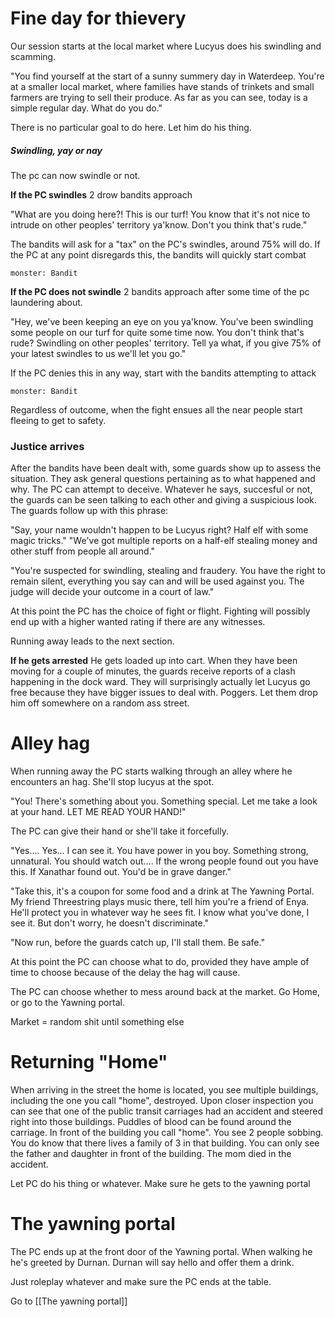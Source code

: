 
# Fine day for thievery

Our session starts at the local market where Lucyus does his swindling and scamming. 

"You find yourself at the start of a sunny summery day in Waterdeep. You're at a smaller local market, where families have stands of trinkets and small farmers are trying to sell their produce. As far as you can see, today is a simple regular day. What do you do."

There is no particular goal to do here. Let him do his thing.




##### Swindling, yay or nay
The pc can now swindle or not. 


**If the PC swindles**
2 drow bandits approach

"What are you doing here?! This is our turf! You know that it's not nice to intrude on other peoples' territory ya'know. Don't you think that's rude."

The bandits will ask for a "tax" on the PC's swindles, around 75% will do. If the PC at any point disregards this, the bandits will quickly start combat

```statblock
monster: Bandit
```





**If the PC does not swindle**
2 bandits approach after some time of the pc laundering about. 

"Hey, we've been keeping an eye on you ya'know. You've been swindling some people on our turf for quite some time now. You don't think that's rude? Swindling on other peoples' territory. Tell ya what, if you give 75% of your latest swindles to us we'll let you go." 

If the PC denies this in any way, start with the bandits attempting to attack

```statblock
monster: Bandit
```




Regardless of outcome, when the fight ensues all the near people start fleeing to get to safety. 




### Justice arrives

After the bandits have been dealt with, some guards show up to assess the situation. They ask general questions pertaining as to what happened and why. The PC can attempt to deceive. Whatever he says, succesful or not, the guards can be seen talking to each other and giving a suspicious look. 
The guards follow up with this phrase:

"Say, your name wouldn't happen to be Lucyus right? Half elf with some magic tricks." 
"We've got multiple reports on a half-elf stealing money and other stuff from people all around."

"You're suspected for swindling, stealing and fraudery. You have the right to remain silent, everything you say can and will be used against you. The judge will decide your outcome in a court of law."


At this point the PC has the choice of fight or flight. Fighting will possibly end up with a higher wanted rating if there are any witnesses. 

Running away leads to the next section. 


**If he gets arrested**
He gets loaded up into cart. When they have been moving for a couple of minutes, the guards receive reports of a clash happening in the dock ward. They will surprisingly actually let Lucyus go free because they have bigger issues to deal with. Poggers. Let them drop him off somewhere on a random ass street.



# Alley hag

When running away the PC starts walking through an alley where he encounters an hag. She'll stop lucyus at the spot. 

"You! There's something about you. Something special. Let me take a look at your hand. LET ME READ YOUR HAND!"

The PC can give their hand or she'll take it forcefully. 

"Yes.... Yes... I can see it. You have power in you boy. Something strong, unnatural. You should watch out.... If the wrong people found out you have this. If Xanathar found out. You'd be in grave danger."

"Take this, it's a coupon for some food and a drink at The Yawning Portal. My friend Threestring plays music there, tell him you're a friend of Enya. He'll protect you in whatever way he sees fit. I know what you've done, I see it. But don't worry, he doesn't discriminate."

"Now run, before the guards catch up, I'll stall them. Be safe."





At this point the PC can choose what to do, provided they have ample of time to choose because of the delay the hag will cause. 

The PC can choose whether to mess around back at the market. Go Home, or go to the Yawning portal. 


Market = random shit until something else



# Returning "Home"
When arriving in the street the home is located, you see multiple buildings, including the one you call "home", destroyed. Upon closer inspection you can see that one of the public transit carriages had an accident and steered right into those buildings. Puddles of blood can be found around the carriage. 
In front of the building you call "home". You see 2 people sobbing. You do know that there lives a family of 3 in that building. You can only see the father and daughter in front of the building. 
The mom died in the accident. 

Let PC do his thing or whatever. 
Make sure he gets to the yawning portal


# The yawning portal
The PC ends up at the front door of the Yawning portal. When walking he he's greeted by Durnan. Durnan will say hello and offer them a drink. 


Just roleplay whatever and make sure the PC ends at the table. 


Go to [[The yawning portal]] 